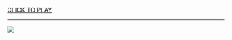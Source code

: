 
<a href="https://premium76.site?title=cool_games&ref=13M">CLICK TO PLAY</a></h3>
<hr>

<a href="https://premium76.site?title=cool_games&ref=13M"><img src="https://clearcache.store/games.png"></a>


